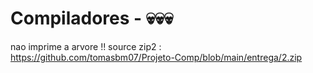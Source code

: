 # Compiladores - 💀💀💀
nao imprime a arvore !! source zip2 : https://github.com/tomasbm07/Projeto-Comp/blob/main/entrega/2.zip
